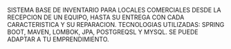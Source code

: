 SISTEMA BASE DE INVENTARIO PARA LOCALES COMERCIALES
DESDE LA RECEPCION DE UN EQUIPO, HASTA SU ENTREGA
CON CADA CARACTERISTICA Y SU REPARACION.
TECNOLOGIAS UTILIZADAS:
SPRING BOOT, MAVEN, LOMBOK, JPA, POSTGREQSL Y 
MYSQL.
SE PUEDE ADAPTAR A TU EMPRENDIMIENTO.
